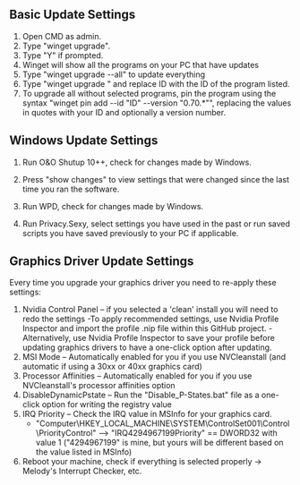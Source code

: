 ## Basic Update Settings
1. Open CMD as admin.
2. Type "winget upgrade".
3. Type "Y" if prompted.
4. Winget will show all the programs on your PC that have updates
5. Type "winget upgrade --all" to update everything
6. Type "winget upgrade <ID>" and replace ID with the ID of the program listed.
7. To upgrade all without selected programs, pin the program using the syntax "winget pin add --id "ID" --version "0.70.*"", replacing the values in quotes with your ID and optionally a version number.

## Windows Update Settings
1. Run O&O Shutup 10++, check for changes made by Windows.
2. Press "show changes" to view settings that were changed since the last time you ran the software.

1. Run WPD, check for changes made by Windows.

1. Run Privacy.Sexy, select settings you have used in the past or run saved scripts you have saved previously to your PC if applicable.

## Graphics Driver Update Settings
Every time you upgrade your graphics driver you need to re-apply these settings:
1) Nvidia Control Panel – if you selected a 'clean' install you will need to redo the settings
   -To apply recommended settings, use Nvidia Profile Inspector and import the profile .nip file within this GitHub project.
   -Alternatively, use Nvidia Profile Inspector to save your profile before updating graphics drivers to have a one-click option after updating.
3) MSI Mode – Automatically enabled for you if you use NVCleanstall (and automatic if using a 30xx or 40xx graphics card)
4) Processor Affinities – Automatically enabled for you if you use NVCleanstall's processor affinities option
5) DisableDynamicPstate – Run the "Disable_P-States.bat" file as a one-click option for writing the registry value
6) IRQ Priority – Check the IRQ value in MSInfo for your graphics card.
   - "Computer\HKEY_LOCAL_MACHINE\SYSTEM\ControlSet001\Control\PriorityControl" --> "IRQ4294967199Priority" == DWORD32 with value 1 ("4294967199" is mine, but yours will be different based on the value listed in MSInfo)
8) Reboot your machine, check if everything is selected properly -> Melody's Interrupt Checker, etc.
